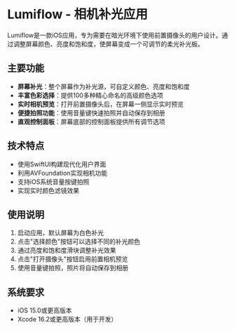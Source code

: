 # Lumiflow - 相机补光应用

Lumiflow是一款iOS应用，专为需要在暗光环境下使用前置摄像头的用户设计。通过调整屏幕颜色、亮度和饱和度，使屏幕变成一个可调节的柔光补光板。

## 主要功能

- **屏幕补光**：整个屏幕作为补光源，可自定义颜色、亮度和饱和度
- **丰富色彩选择**：提供100多种精心命名的高级颜色选项
- **实时相机预览**：打开前置摄像头后，在屏幕一侧显示实时预览
- **便捷拍照功能**：使用音量键快速拍照并自动保存到相册
- **直观控制面板**：屏幕底部的控制面板提供所有调节选项

## 技术特点

- 使用SwiftUI构建现代化用户界面
- 利用AVFoundation实现相机功能
- 支持iOS系统音量按键拍照
- 实现实时颜色滤镜效果

## 使用说明

1. 启动应用，默认屏幕为白色补光
2. 点击"选择颜色"按钮可以选择不同的补光颜色
3. 通过亮度和饱和度滑块调整补光效果
4. 点击"打开摄像头"按钮启用前置相机预览
5. 使用音量键拍照，照片将自动保存到相册

## 系统要求

- iOS 15.0或更高版本
- Xcode 16.2或更高版本（用于开发） 